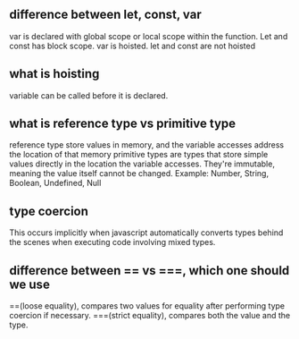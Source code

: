 ## difference between let, const, var

var is declared with global scope or local scope within the function. Let and const has block scope.
var is hoisted. let and const are not hoisted

## what is hoisting

variable can be called before it is declared.

## what is reference type vs primitive type

reference type store values in memory, and the variable accesses address the location of that memory
primitive types are types that store simple values directly in the location the variable accesses. They're immutable, meaning the value itself cannot be changed. Example: Number, String, Boolean, Undefined, Null

## type coercion

This occurs implicitly when javascript automatically converts types behind the scenes when executing code involving mixed types.

## difference between == vs ===, which one should we use

==(loose equality), compares two values for equality after performing type coercion if necessary.
===(strict equality), compares both the value and the type.
